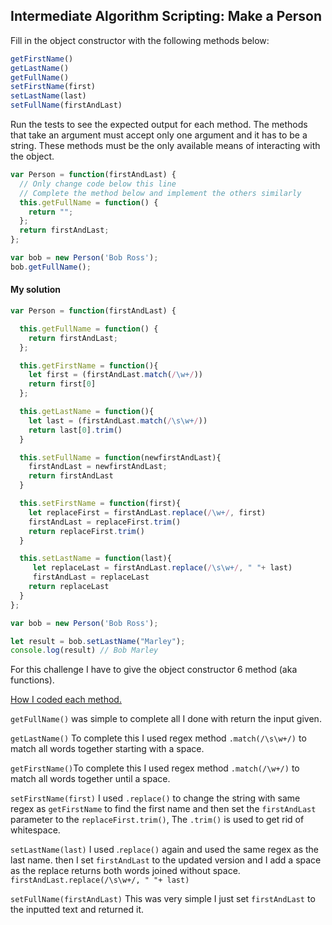 ## Intermediate Algorithm Scripting: Make a Person

Fill in the object constructor with the following methods below:

`````javascript
getFirstName()
getLastName()
getFullName()
setFirstName(first)
setLastName(last)
setFullName(firstAndLast)
`````

Run the tests to see the expected output for each method. The methods that take an argument must accept only one argument and it has to be a string. These methods must be the only available means of interacting with the object.

`````javascript
var Person = function(firstAndLast) {
  // Only change code below this line
  // Complete the method below and implement the others similarly
  this.getFullName = function() {
    return "";
  };
  return firstAndLast;
};

var bob = new Person('Bob Ross');
bob.getFullName();
`````



#### My solution 



`````javascript
var Person = function(firstAndLast) {

  this.getFullName = function() {
    return firstAndLast;
  };

  this.getFirstName = function(){
    let first = (firstAndLast.match(/\w+/))
    return first[0]
  };

  this.getLastName = function(){
    let last = (firstAndLast.match(/\s\w+/))
    return last[0].trim()
  }

  this.setFullName = function(newfirstAndLast){
    firstAndLast = newfirstAndLast;
    return firstAndLast 
  }

  this.setFirstName = function(first){
    let replaceFirst = firstAndLast.replace(/\w+/, first)
    firstAndLast = replaceFirst.trim()
    return replaceFirst.trim()
  }

  this.setLastName = function(last){
     let replaceLast = firstAndLast.replace(/\s\w+/, " "+ last)
     firstAndLast = replaceLast
    return replaceLast
  }
}; 

var bob = new Person('Bob Ross');

let result = bob.setLastName("Marley");   
console.log(result) // Bob Marley
`````

For this challenge I have to give the object constructor 6 method (aka functions). 

<u>How I coded each method.</u> 

`getFullName()` was simple to complete all I done with return the input given. 

`getLastName()` To complete this I used regex method `.match(/\s\w+/)` to match all words together starting with a space.  

`getFirstName()`To complete this I used regex method `.match(/\w+/)` to match all words together until a space.    

`setFirstName(first)` I used `.replace()` to change the string with same regex as `getFirstName` to find the first name and then set the `firstAndLast` parameter to the `replaceFirst.trim()`, The `.trim()` is used to get rid of whitespace. 

`setLastName(last)` I used .`replace()` again and used the same regex as the last name. then I set `firstAndLast` to the updated version and I add a space as the replace returns both words joined without space. `firstAndLast.replace(/\s\w+/, " "+ last)`

`setFullName(firstAndLast)` This was very simple I just set `firstAndLast` to the inputted text and returned it. 